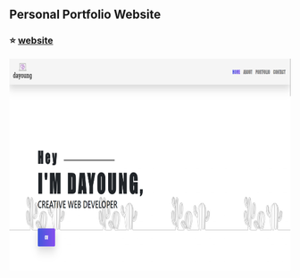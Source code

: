 ## Personal Portfolio Website
### ⭐ [website](http://www.kdfljmyu.site)

<img src="screenshot.png" width="750" height="380">

